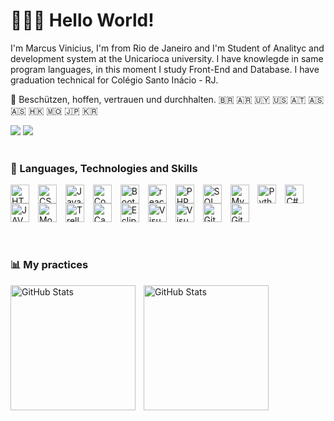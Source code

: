 # 👋👨‍💻 Hello World!

I'm Marcus Vinicius, I'm from Rio de Janeiro and I'm Student of Analityc and development system at the Unicarioca university.
I have knowlegde in same program languages, in this moment I study Front-End and Database. I have graduation technical for
Colégio Santo Inácio - RJ. 

🦅 Beschützen, hoffen, vertrauen und durchhalten. 🇧🇷 🇦🇷 🇺🇾 🇺🇸 🇦🇹 🇦🇸 🇦🇸 🇭🇰 🇲🇴 🇯🇵 🇰🇷
<div> 
  <a href="https://instagram.com/marcusmarverick" target="_blank"><img src="https://img.shields.io/badge/-Instagram-%23E4405F?style=for-the-badge&logo=instagram&logoColor=white" target="_blank"></a>
  <a href="https://www.linkedin.com/in/marcusviniciustecdev" target="_blank"><img src="https://img.shields.io/badge/-LinkedIn-%230077B5?style=for-the-badge&logo=linkedin&logoColor=white" target="_blank"></a> 
</div>
<br>

### 🤖 Languages, Technologies and Skills
<div style="display: inline_block">
<img 
    align="center" 
    alt="HTML"
    title="HTML" 
    width="30px" 
    style="padding-right: 10px;" 
    src="https://cdn.jsdelivr.net/gh/devicons/devicon@latest/icons/html5/html5-original.svg" 
/>
<img 
    align="center"
    alt="CSS" 
    title="CSS"
    width="30px" 
    style="padding-right: 10px;" 
    src="https://cdn.jsdelivr.net/gh/devicons/devicon@latest/icons/css3/css3-original.svg" 
/>
<img 
    align="center"
    alt="JavaScript" 
    title="JavaScript"
    width="30px" 
    style="padding-right: 10px;" 
    src="https://cdn.jsdelivr.net/gh/devicons/devicon@latest/icons/javascript/javascript-original.svg" 
/>
<img 
    align="center"
    alt="CodePen" 
    title="CodePen"
    width="30px" 
    style="padding-right: 10px;" 
    src="https://cdn.jsdelivr.net/gh/devicons/devicon@latest/icons/codepen/codepen-original.svg" 
    />
<img 
    align="center" 
    alt="Bootstrap"
    title="Bootstrap" 
    width="30px" 
    style="padding-right: 10px;" 
    src="https://cdn.jsdelivr.net/gh/devicons/devicon@latest/icons/bootstrap/bootstrap-original.svg" 
/>
<img
 align="center" 
    alt="react"
    title="react" 
    width="30px" 
    style="padding-right: 10px;" 
    src="https://cdn.jsdelivr.net/gh/devicons/devicon@latest/icons/react/react-original.svg"        
/>
<img 
    align="center" 
    alt="PHP" 
    title="PHP"
    width="30px" 
    style="padding-right: 10px;" 
    src="https://cdn.jsdelivr.net/gh/devicons/devicon@latest/icons/php/php-original.svg" 
/>
<img
 align="center" 
    alt="SQL"
    title="SQL" 
    width="30px" 
    style="padding-right: 10px;" 
    src="https://cdn.jsdelivr.net/gh/devicons/devicon@latest/icons/sqldeveloper/sqldeveloper-original.svg"       
/>
<img
 align="center" 
    alt="MySQL"
    title="MySQL" 
    width="30px" 
    style="padding-right: 10px;" 
    src="https://cdn.jsdelivr.net/gh/devicons/devicon/icons/mysql/mysql-original-wordmark.svg"       
/>
<img 
    align="center" 
    alt="Python" 
    title="Python"
    width="30px" 
    style="padding-right: 10px;"
    src="https://cdn.jsdelivr.net/gh/devicons/devicon@latest/icons/python/python-original.svg"           
/>  
 <img
 align="center" 
    alt="C#"
    title="C#" 
    width="30px" 
    style="padding-right: 10px;" 
    src="https://cdn.jsdelivr.net/gh/devicons/devicon@latest/icons/react/react-original.svg"        
/>
<img
 align="center"
    alt="JAVA"
    title="JAVA" 
    width="30px" 
    style="padding-right: 10px;" 
    src="https://cdn.jsdelivr.net/gh/devicons/devicon@latest/icons/java/java-original.svg"        
/>
<img
 align="center" 
    alt="Mozilla"
    title="Mozilla" 
    width="30px" 
    style="padding-right: 10px;" 
    src="https://cdn.jsdelivr.net/gh/devicons/devicon/icons/firefox/firefox-original.svg"
/>
<img
 align="center" 
    alt="Trello"
    title="Trello" 
    width="30px" 
    style="padding-right: 10px;" 
    src="https://cdn.jsdelivr.net/gh/devicons/devicon@latest/icons/trello/trello-original.svg"
/>
<img
 align="center" 
    alt="Canva"
    title="Canva" 
    width="30px" 
    style="padding-right: 10px;" 
    src="https://cdn.jsdelivr.net/gh/devicons/devicon/icons/canva/canva-original.svg"
  />
  <img
 align="center"
    alt="Eclipse"
    title="Eclipse" 
    width="30px" 
    style="padding-right: 10px;" 
    src="https://cdn.jsdelivr.net/gh/devicons/devicon@latest/icons/eclipse/eclipse-original.svg"        
/>
<img
 align="center" 
    alt="Visual Studio"
    title="Visual Studio" 
    width="30px" 
    style="padding-right: 10px;" 
    src="https://cdn.jsdelivr.net/gh/devicons/devicon@latest/icons/visualstudio/visualstudio-original.svg"        
/>
<img
 align="center" 
    alt="Visual Code"
    title="Visual Code" 
    width="30px" 
    style="padding-right: 10px;" 
    src="https://cdn.jsdelivr.net/gh/devicons/devicon@latest/icons/vscode/vscode-original.svg"
  />
  <img
 align="center" 
    alt="Git"
    title="Git" 
    width="30px" 
    style="padding-right: 10px;" 
    src="https://cdn.jsdelivr.net/gh/devicons/devicon@latest/icons/git/git-original.svg" 
/>
<img
 align="center"
    alt="Github"
    title="Github" 
    width="30px" 
    style="padding-right: 10px;" 
    src="https://cdn.jsdelivr.net/gh/devicons/devicon@latest/icons/github/github-original.svg" 
/>
</div>
<br>
<br>

### 📊 My practices

<p>
  <img 
    align="left" 
    alt="GitHub Stats" 
    height="200" 
    style="padding-right: 10px;" 
    src="https://github-readme-stats.vercel.app/api?username=marcusmarverick&show_icons=true&theme=tokyonight&include_all_commits=true&locale=pt-br" 
  />
<img 
      align="left" 
      alt="GitHub Stats" 
      height="200" 
      src="https://github-readme-stats.vercel.app/api/top-langs/?username=marcusmarverick&theme=tokyonight&layout=compact&custom_title=Tecnologias&langs_count=9" 
  />
</p>

